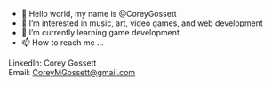 - 👋 Hello world, my name is @CoreyGossett
- 👀 I’m interested in music, art, video games, and web development
- 🌱 I’m currently learning game development
- 📫 How to reach me ...

LinkedIn: Corey Gossett
<br>
Email: CoreyMGossett@gmail.com
<!---
CoreyGossett/CoreyGossett is a ✨ special ✨ repository because its `README.md` (this file) appears on your GitHub profile.
You can click the Preview link to take a look at your changes.
--->
